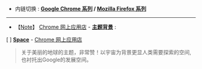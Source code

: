 - 内链切换 : **[Google Chrome 系列](https://github.com/taoste/Hello-World/tree/master/Tools/Google%20Chrome) / 
[Mozilla Firefox 系列](https://github.com/taoste/Hello-World/tree/master/Tools/Mozilla%20Firefox)**



--------------------------------

- 【[Note](https://github.com/taoste/Hello-World/tree/master/Tools/Google%20Chrome/Chrome插件（CRX文件）/themes.md)】 [Chrome 网上应用店](https://chrome.google.com/webstore/category/extensions?hl=zh-cn) - [**主题背景**](https://chrome.google.com/webstore/category/themes?hl=zh-cn) : 

[ ] [**Space**](https://chrome.google.com/webstore/detail/space/hepnfgiockihbakjbhonkinpagbkaobo?hl=zh-cn) - [Chrome 网上应用店](https://chrome.google.com/webstore/category/extensions?hl=zh-cn)
 > 关于美丽的地球的主题，非常赞！以宇宙为背景更显人类需要探索的空间,也衬托出Google的发展空间。
